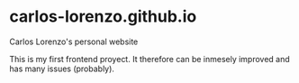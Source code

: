# carlos-lorenzo.github.io
Carlos Lorenzo's personal website

This is my first frontend proyect. It therefore can be inmesely improved and has many issues (probably).
